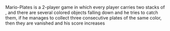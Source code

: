 Mario-Plates is a 2-player game in which every player carries two stacks of , and there are several colored objects falling down and he tries to catch them, if he manages to collect three consecutive plates of the same color, then they are vanished and his score increases